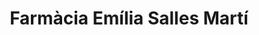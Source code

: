 ---
title: "Farmàcia Emília Salles Martí"
url: /sant-feliu-de-guixols/farmacia-emilia-salles-marti/
shop: farmacia
---